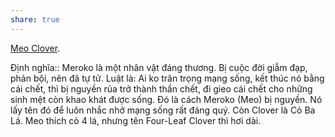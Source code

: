 ```yaml
---
share: true
---
```

[Meo Clover](./Meo%20Clover.md).

Định nghĩa:: Meroko là một nhân vật đáng thương. Bị cuộc đời giẫm đạp, phản bội, nên đã tự tử.
Luật là: Ai ko trân trọng mạng sống, kết thúc nó bằng cái chết, thì bị nguyền rủa trở thành thần chết, đi gieo cái chết cho những sinh mệt còn khao khát được sống. 
Đó là cách Meroko (Meo) bị nguyền. 
Nó lấy tên đó để luôn nhắc nhở mạng sống rất đáng quý. 
Còn Clover là Cỏ Ba Lá. Meo thích cỏ 4 lá, nhưng tên Four-Leaf Clover thì hơi dài.
